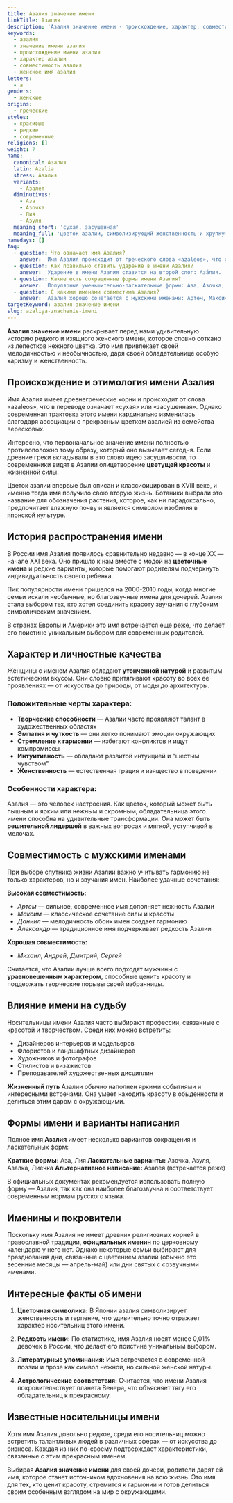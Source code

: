 ```yaml
---
title: Азалия значение имени
linkTitle: Азалия
description: 'Азалия значение имени - происхождение, характер, совместимость. Узнайте все о красивом женском имени Азалия и его влиянии на судьбу.'
keywords:
  - азалия
  - значение имени азалия
  - происхождение имени азалия
  - характер азалии
  - совместимость азалия
  - женское имя азалия
letters:
  - а
genders:
  - женские
origins:
  - греческие
styles:
  - красивые
  - редкие
  - современные
religions: []
weight: 7
name:
  canonical: Азалия
  latin: Azalia
  stress: Аза́лия
  variants:
    - Азалея
  diminutives:
    - Аза
    - Азочка
    - Лия
    - Азуля
  meaning_short: 'сухая, засушенная'
  meaning_full: 'цветок азалии, символизирующий женственность и хрупкую красоту'
namedays: []
faq:
  - question: Что означает имя Азалия?
    answer: 'Имя Азалия происходит от греческого слова «azaleos», что означает «сухая, засушенная». В современном понимании имя ассоциируется с цветком азалии, символизирующим нежность и красоту.'
  - question: Как правильно ставить ударение в имени Азалия?
    answer: 'Ударение в имени Азалия ставится на второй слог: Аза́лия.'
  - question: Какие есть сокращенные формы имени Азалия?
    answer: 'Популярные уменьшительно-ласкательные формы: Аза, Азочка, Лия, Азуля, Азалка.'
  - question: С какими именами совместима Азалия?
    answer: 'Азалия хорошо сочетается с мужскими именами: Артем, Максим, Даниил, Александр, Михаил. Гармонично звучит с классическими и современными вариантами.'
targetKeyword: азалия значение имени
slug: azaliya-znachenie-imeni
---
```


**Азалия значение имени** раскрывает перед нами удивительную историю редкого и изящного женского имени, которое словно соткано из лепестков нежного цветка. Это имя привлекает своей мелодичностью и необычностью, даря своей обладательнице особую харизму и женственность.

## Происхождение и этимология имени Азалия

Имя Азалия имеет древнегреческие корни и происходит от слова «azaleos», что в переводе означает «сухая» или «засушенная». Однако современная трактовка этого имени кардинально изменилась благодаря ассоциации с прекрасным цветком азалией из семейства вересковых.

Интересно, что первоначальное значение имени полностью противоположно тому образу, который оно вызывает сегодня. Если древние греки вкладывали в это слово идею засушливости, то современники видят в Азалии олицетворение **цветущей красоты** и жизненной силы.

Цветок азалии впервые был описан и классифицирован в XVIII веке, и именно тогда имя получило свою вторую жизнь. Ботаники выбрали это название для обозначения растения, которое, как ни парадоксально, предпочитает влажную почву и является символом изобилия в японской культуре.

## История распространения имени

В России имя Азалия появилось сравнительно недавно — в конце XX — начале XXI века. Оно пришло к нам вместе с модой на **цветочные имена** и редкие варианты, которые помогают родителям подчеркнуть индивидуальность своего ребенка.

Пик популярности имени пришелся на 2000-2010 годы, когда многие семьи искали необычные, но благозвучные имена для дочерей. Азалия стала выбором тех, кто хотел соединить красоту звучания с глубоким символическим значением.

В странах Европы и Америки это имя встречается еще реже, что делает его поистине уникальным выбором для современных родителей.

## Характер и личностные качества

Женщины с именем Азалия обладают **утонченной натурой** и развитым эстетическим вкусом. Они словно притягивают красоту во всех ее проявлениях — от искусства до природы, от моды до архитектуры.

### Положительные черты характера:

- **Творческие способности** — Азалии часто проявляют талант в художественных областях
- **Эмпатия и чуткость** — они легко понимают эмоции окружающих
- **Стремление к гармонии** — избегают конфликтов и ищут компромиссы
- **Интуитивность** — обладают развитой интуицией и "шестым чувством"
- **Женственность** — естественная грация и изящество в поведении

### Особенности характера:

Азалия — это человек настроения. Как цветок, который может быть пышным и ярким или нежным и скромным, обладательница этого имени способна на удивительные трансформации. Она может быть **решительной лидершей** в важных вопросах и мягкой, уступчивой в мелочах.

## Совместимость с мужскими именами

При выборе спутника жизни Азалии важно учитывать гармонию не только характеров, но и звучания имен. Наиболее удачные сочетания:

**Высокая совместимость:**

- _Артем_ — сильное, современное имя дополняет нежность Азалии
- _Максим_ — классическое сочетание силы и красоты
- _Даниил_ — мелодичность обоих имен создает гармонию
- _Александр_ — традиционное имя подчеркивает редкость Азалии

**Хорошая совместимость:**

- _Михаил_, _Андрей_, _Дмитрий_, _Сергей_

Считается, что Азалии лучше всего подходят мужчины с **уравновешенным характером**, способные ценить красоту и поддержать творческие порывы своей избранницы.

## Влияние имени на судьбу

Носительницы имени Азалия часто выбирают профессии, связанные с красотой и творчеством. Среди них можно встретить:

- Дизайнеров интерьеров и модельеров
- Флористов и ландшафтных дизайнеров
- Художников и фотографов
- Стилистов и визажистов
- Преподавателей художественных дисциплин

**Жизненный путь** Азалии обычно наполнен яркими событиями и интересными встречами. Она умеет находить красоту в обыденности и делиться этим даром с окружающими.

## Формы имени и варианты написания

Полное имя **Азалия** имеет несколько вариантов сокращения и ласкательных форм:

**Краткие формы:** Аза, Лия
**Ласкательные варианты:** Азочка, Азуля, Азалка, Лиечка
**Альтернативное написание:** Азалея (встречается реже)

В официальных документах рекомендуется использовать полную форму — Азалия, так как она наиболее благозвучна и соответствует современным нормам русского языка.

## Именины и покровители

Поскольку имя Азалия не имеет древних религиозных корней в православной традиции, **официальных именин** по церковному календарю у него нет. Однако некоторые семьи выбирают для празднования дни, связанные с цветением азалий (обычно это весенние месяцы — апрель-май) или дни святых с созвучными именами.

## Интересные факты об имени

1. **Цветочная символика:** В Японии азалия символизирует женственность и терпение, что удивительно точно отражает характер носительниц этого имени.

2. **Редкость имени:** По статистике, имя Азалия носят менее 0,01% девочек в России, что делает его поистине уникальным выбором.

3. **Литературные упоминания:** Имя встречается в современной поэзии и прозе как символ нежной, но сильной женской натуры.

4. **Астрологические соответствия:** Считается, что имени Азалия покровительствует планета Венера, что объясняет тягу его обладательниц к прекрасному.

## Известные носительницы имени

Хотя имя Азалия довольно редкое, среди его носительниц можно встретить талантливых людей в различных сферах — от искусства до бизнеса. Каждая из них по-своему подтверждает характеристики, связанные с этим прекрасным именем.

Выбирая **Азалия значение имени** для своей дочери, родители дарят ей имя, которое станет источником вдохновения на всю жизнь. Это имя для тех, кто ценит красоту, стремится к гармонии и готов делиться своим особенным взглядом на мир с окружающими.
